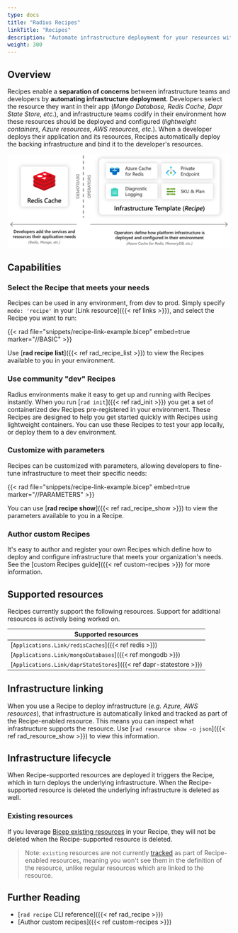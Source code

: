 ```yaml
---
type: docs
title: "Radius Recipes"
linkTitle: "Recipes"
description: "Automate infrastructure deployment for your resources with Radius recipes"
weight: 300
---
```


## Overview

Recipes enable a **separation of concerns** between infrastructure teams and developers by **automating infrastructure deployment**. Developers select the resource they want in their app (_Mongo Database, Redis Cache, Dapr State Store, etc._), and infrastructure teams codify in their environment how these resources should be deployed and configured (_lightweight containers, Azure resources, AWS resources, etc._). When a developer deploys their application and its resources, Recipes automatically deploy the backing infrastructure and bind it to the developer's resources.

<img src="recipes.png" alt="Diagram showing developers adding Redis to their app and operators adding a Recipe that Redis should deploy an Azure Cache for Redis" width=700px >

## Capabilities

### Select the Recipe that meets your needs

Recipes can be used in any environment, from dev to prod. Simply specify `mode: 'recipe'` in your [Link resource]({{< ref links >}}), and select the Recipe you want to run:

{{< rad file="snippets/recipe-link-example.bicep" embed=true marker="//BASIC" >}}

Use [**rad recipe list**]({{< ref rad_recipe_list >}}) to view the Recipes available to you in your environment.

### Use community "dev" Recipes

Radius environments make it easy to get up and running with Recipes instantly. When you run [`rad init`]({{< ref rad_init >}}) you get a set of containerized dev Recipes pre-registered in your environment. These Recipes are designed to help you get started quickly with Recipes using lightweight containers. You can use these Recipes to test your app locally, or deploy them to a dev environment.

### Customize with parameters

Recipes can be customized with parameters, allowing developers to fine-tune infrastructure to meet their specific needs:

{{< rad file="snippets/recipe-link-example.bicep" embed=true marker="//PARAMETERS" >}}

You can use [**rad recipe show**]({{< ref rad_recipe_show >}}) to view the parameters available to you in a Recipe.

### Author custom Recipes

It's easy to author and register your own Recipes which define how to deploy and configure infrastructure that meets your organization's needs. See the [custom Recipes guide]({{< ref custom-recipes >}}) for more information.

## Supported resources

Recipes currently support the following resources. Support for additional resources is actively being worked on.

| Supported resources | 
|---------------------|
| [`Applications.Link/redisCaches`]({{< ref redis >}}) | 
| [`Applications.Link/mongoDatabases`]({{< ref mongodb >}}) |
| [`Applications.Link/daprStateStores`]({{< ref dapr-statestore >}}) |

## Infrastructure linking

When you use a Recipe to deploy infrastructure (_e.g. Azure, AWS resources_), that infrastructure is automatically linked and tracked as part of the Recipe-enabled resource. This means you can inspect what infrastructure supports the resource. Use [`rad resource show -o json`]({{< ref rad_resource_show >}}) to view this information.

## Infrastructure lifecycle

When Recipe-supported resources are deployed it triggers the Recipe, which in turn deploys the underlying infrastructure. When the Recipe-supported resource is deleted the underlying infrastructure is deleted as well.

### Existing resources

If you leverage [Bicep existing resources](https://learn.microsoft.com/azure/azure-resource-manager/bicep/existing-resource) in your Recipe, they will not be deleted when the Recipe-supported resource is deleted.

> Note: `existing` resources are not currently [tracked](#infrastructure-linking) as part of Recipe-enabled resources, meaning you won't see them in the definition of the resource, unlike regular resources which are linked to the resource.

## Further Reading

- [`rad recipe` CLI reference]({{< ref rad_recipe >}})
- [Author custom recipes]({{< ref custom-recipes >}})
